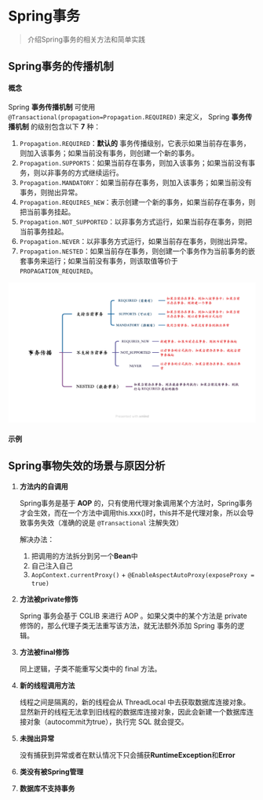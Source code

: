 # Spring事务
> 介绍Spring事务的相关方法和简单实践

## Spring事务的传播机制

#### 概念

Spring **事务传播机制** 可使用 `@Transactional(propagation=Propagation.REQUIRED)` 来定义，
Spring **事务传播机制** 的级别包含以下 **7** 种：

1. `Propagation.REQUIRED`：**默认的** 事务传播级别，它表示如果当前存在事务，则加入该事务；如果当前没有事务，则创建一个新的事务。
2. `Propagation.SUPPORTS`：如果当前存在事务，则加入该事务；如果当前没有事务，则以非事务的方式继续运行。
3. `Propagation.MANDATORY`：如果当前存在事务，则加入该事务；如果当前没有事务，则抛出异常。
4. `Propagation.REQUIRES_NEW`：表示创建一个新的事务，如果当前存在事务，则把当前事务挂起。
5. `Propagation.NOT_SUPPORTED`：以非事务方式运行，如果当前存在事务，则把当前事务挂起。
6. `Propagation.NEVER`：以非事务方式运行，如果当前存在事务，则抛出异常。
7. `Propagation.NESTED`：如果当前存在事务，则创建一个事务作为当前事务的嵌套事务来运行；如果当前没有事务，则该取值等价于 `PROPAGATION_REQUIRED`。

<img width="1000px" src="_media/transaction1.png">

#### 示例

## Spring事物失效的场景与原因分析

1. **方法内的自调用**

   Spring事务是基于 **AOP** 的，只有使用代理对象调用某个方法时，Spring事务才会生效，而在一个方法中调用this.xxx()时，this并不是代理对象，所以会导致事务失效（准确的说是 `@Transactional` 注解失效）

   解决办法：

    1. 把调用的方法拆分到另一个**Bean**中
    2. 自己注入自己
    3. `AopContext.currentProxy()` + `@EnableAspectAutoProxy(exposeProxy = true)`

2. **方法被private修饰**

   Spring 事务会基于 CGLIB 来进行 AOP 。如果父类中的某个方法是 private 修饰的，那么代理子类无法重写该方法，就无法额外添加 Spring 事务的逻辑。

3. **方法被final修饰**

   同上逻辑，子类不能重写父类中的 final 方法。

4. **新的线程调用方法**

   线程之间是隔离的，新的线程会从 ThreadLocal 中去获取数据库连接对象。显然新开的线程无法拿到旧线程的数据库连接对象，因此会新建一个数据库连接对象（autocommit为true），执行完 SQL 就会提交。

5. **未抛出异常**

   没有捕获到异常或者在默认情况下只会捕获**RuntimeException**和**Error**

6. **类没有被Spring管理**

7. **数据库不支持事务**

